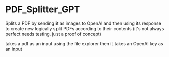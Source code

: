 # PDF_Splitter_GPT
Splits a PDF by sending it as images to OpenAI and then using its response to create new logically split PDFs according to their contents (it's not always perfect needs testing, just a proof of concept)

takes a pdf as an input using the file explorer then it takes an OpenAI key as an input
